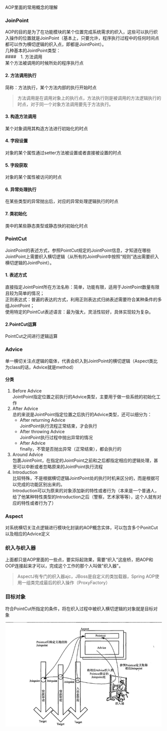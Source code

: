 AOP里面的常用概念的理解  

### JoinPoint  
AOP的目的是为了在功能模块的某个位置完成系统需求的织入，这些可以执行织入操作的位置就是JoinPoint（基本上，只要允许，程序执行过程中的任何时间点都可以作为横切逻辑的织入点，即都是JointPoint）。  
几种基本的JointPoint类型：  
####　1. 方法调用  
某个方法被调用的时候所处的程序执行点

#### 2. 方法调用执行  
简称：方法执行，某个方法内部的执行开始时点  

>方法调用是在调用对象上的执行点，方法执行则是被调用的方法逻辑执行的时点，对于同一个对象方法调用要先于方法执行。  

#### 3. 构造方法调用  
某个对象调用其构造方法进行初始化的时点  

#### 4. 字段设置  
对象的某个属性通过setter方法被设置或者直接被设置的时点  

#### 5. 字段获取  
对象的某个属性被访问的时点  

#### 6. 异常处理执行  
在某些类型的异常抛出后，对应的异常处理逻辑执行的时点  

#### 7. 类初始化  
类中的某些静态类型或静态快的初始化时点  


### PointCut  
JointPoint的表述方式，参照PointCut规定的JointPoint信息，才知道在哪些JointPoint上需要织入横切逻辑（从所有的JointPoint中按照“规则”选出需要织入横切逻辑的JointPoint）。  

#### 1. 表述方式  
直接指定JointPoint所在方法名称：简单，功能有限，适用于JointPoint数量有限且较为简单的情况；   
正则表达式：普遍的表达的方式，利用正则表达式归纳表述需要符合某种条件的多组JointPoint；  
使用特定的PointCut表述语言：最为强大，灵活性较好，具体实现较为复杂。  

#### 2.PointCut运算  
PointCut之间进行逻辑运算  

### Advice  
单一横切关注点逻辑的载体，代表会织入到JointPoint的横切逻辑（Aspect类比为class的话，Advice就是method）  

#### 分类  
1. Before Advice    
JointPoint指定位置之前执行的Advice类型，主要用于做一些系统的初始化工作  
2. After Advice  
总的来说是JointPoint指定位置之后执行的Advice类型，还可以细分为：
    - After returning Advice  
    JointPoint执行流程正常结束，才会执行  
    - After throwing Advice  
    JointPoint执行过程中抛出异常的情况  
    - After Advice  
    finally，不管是否抛出异常（正常结束），都会执行的  
3. Around Advice  
包裹JointPoint，在指定的JointPoint之前和之后都指定相应的逻辑处理，甚至可以中断或者忽略原来的JointPoint执行流程  
4. Introduction  
比较特殊，不是根据横切逻辑JointPoint处的执行时机来区分的，而是根据可以完成的功能区别出来的。  
Introduction可以为原来的对象添加新的特性或者行为（本来是一个普通人，给了他某种特性类型的Introduction之后（警察，艺术家等等），这个人就有对应的特性或者行为了）  

### Aspect  
对系统横切关注点逻辑进行模块化封装的AOP概念实体，可以包含多个PonitCut以及相应的Advice定义  

### 织入与织入器  
上面都只是AOP里面的一些点，要实际起效果，需要“织入”这座桥，把AOP和OOP连接起来才可以，完成这个工作的那个人叫做"织入器"。  
>AspectJ有专门的织入器ajc，JBoss是自定义的类加载器，Spring AOP使用一组类完成最后的织入操作（ProxyFactory）  

### 目标对象  
符合PointCut所指定的条件，将在织入过程中被织入横切逻辑的对象就是目标对象  



![AOP概念汇总](./Image/003/AOP概念汇总.png)










